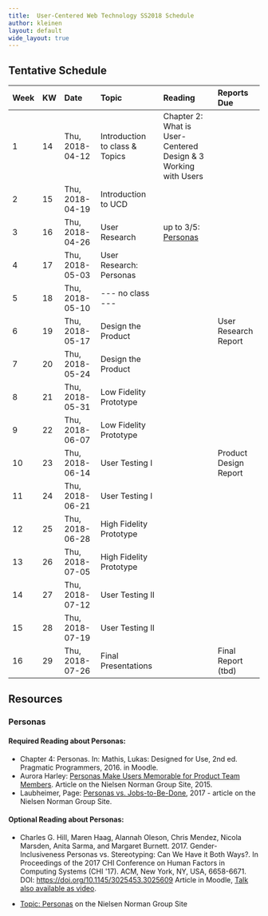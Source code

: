 ```yaml
---
title:  User-Centered Web Technology SS2018 Schedule
author: kleinen
layout: default
wide_layout: true
---
```


## Tentative Schedule


| Week | KW | Date            | Topic                          | Reading                                                        | Reports Due           |
|:-----|:---|:----------------|:-------------------------------|:---------------------------------------------------------------|:----------------------|
| 1    | 14 | Thu, 2018-04-12 | Introduction to class & Topics | Chapter 2: What is User-Centered Design & 3 Working with Users |                       |
| 2    | 15 | Thu, 2018-04-19 | Introduction to UCD            |                                                                |                       |
| 3    | 16 | Thu, 2018-04-26 | User Research                  | up to 3/5: [Personas](#personas)                               |                       |
| 4    | 17 | Thu, 2018-05-03 | User Research: Personas        |                                                                |                       |
| 5    | 18 | Thu, 2018-05-10 | --- no class ---               |                                                                |                       |
| 6    | 19 | Thu, 2018-05-17 | Design the Product             |                                                                | User Research Report  |
| 7    | 20 | Thu, 2018-05-24 | Design the Product             |                                                                |                       |
| 8    | 21 | Thu, 2018-05-31 | Low Fidelity Prototype         |                                                                |                       |
| 9    | 22 | Thu, 2018-06-07 | Low Fidelity Prototype         |                                                                |                       |
| 10   | 23 | Thu, 2018-06-14 | User Testing I                 |                                                                | Product Design Report |
| 11   | 24 | Thu, 2018-06-21 | User Testing I                 |                                                                |                       |
| 12   | 25 | Thu, 2018-06-28 | High Fidelity Prototype        |                                                                |                       |
| 13   | 26 | Thu, 2018-07-05 | High Fidelity Prototype        |                                                                |                       |
| 14   | 27 | Thu, 2018-07-12 | User Testing II                |                                                                |                       |
| 15   | 28 | Thu, 2018-07-19 | User Testing II                |                                                                |                       |
| 16   | 29 | Thu, 2018-07-26 | Final Presentations            |                                                                | Final Report (tbd)    |


## Resources
### Personas

#### Required Reading about Personas:

* Chapter 4: Personas. In: Mathis, Lukas: Designed for Use, 2nd ed. Pragmatic Programmers, 2016.  in Moodle.
* Aurora Harley: [Personas Make Users Memorable for Product Team Members](https://www.nngroup.com/articles/persona/). Article on the Nielsen Norman Group Site, 2015.
* Laubheimer, Page: [Personas vs. Jobs-to-Be-Done](https://www.nngroup.com/articles/personas-jobs-be-done/), 2017 - article on the Nielsen Norman Group Site.


#### Optional Reading about Personas:

* Charles G. Hill, Maren Haag, Alannah Oleson, Chris Mendez, Nicola Marsden, Anita Sarma, and Margaret Burnett. 2017. Gender-Inclusiveness Personas vs. Stereotyping: Can We Have it Both Ways?. In Proceedings of the 2017 CHI Conference on Human Factors in Computing Systems (CHI '17). ACM, New York, NY, USA, 6658-6671. DOI: https://doi.org/10.1145/3025453.3025609
Article in Moodle, [Talk also available as video](https://www.youtube.com/watch?v=6f1aJhWGfLM).


* [Topic: Personas](https://www.nngroup.com/topic/personas/) on the Nielsen Norman Group Site
